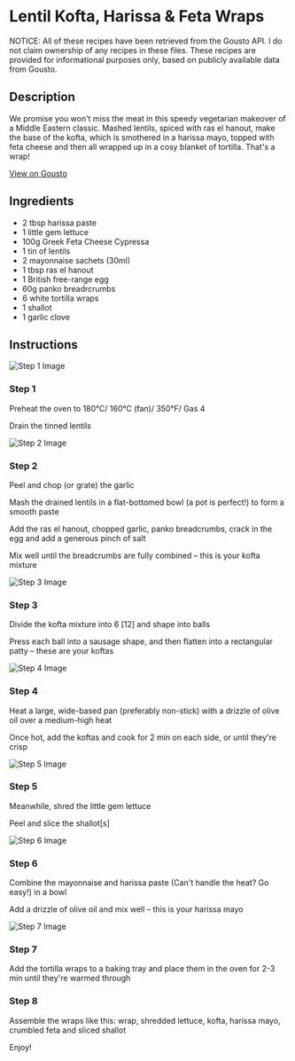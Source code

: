 # Lentil Kofta, Harissa & Feta Wraps 

NOTICE: All of these recipes have been retrieved from the Gousto API. I do not claim ownership of any recipes in these files. These recipes are provided for informational purposes only, based on publicly available data from Gousto.

## Description

We promise you won't miss the meat in this speedy vegetarian makeover of a Middle Eastern classic. Mashed lentils, spiced with ras el hanout, make the base of the kofta, which is smothered in a harissa mayo, topped with feta cheese and then all wrapped up in a cosy blanket of tortilla. That's a wrap!

[View on Gousto](https://www.gousto.co.uk/recipes/cookbook/lentil-kofta-harissa-feta-wraps)

## Ingredients

- 2 tbsp harissa paste
- 1 little gem lettuce
- 100g Greek Feta Cheese Cypressa
- 1 tin of lentils 
- 2 mayonnaise sachets (30ml)
- 1 tbsp ras el hanout
- 1 British free-range egg
- 60g panko breadrcrumbs
- 6 white tortilla wraps
- 1 shallot
- 1 garlic clove

## Instructions

![Step 1 Image](https://production-media.gousto.co.uk/cms/recipe-step-image/908.-step-1-x200.jpg)

### Step 1

Preheat the oven to 180&deg;C/ 160&deg;C (fan)/ 350&deg;F/ Gas 4


Drain the tinned&nbsp;lentils

![Step 2 Image](https://production-media.gousto.co.uk/cms/recipe-step-image/908.-step-2-x200.jpg)

### Step 2

Peel and chop (or grate) the garlic


Mash the drained&nbsp;lentils&nbsp;in a flat-bottomed bowl (a pot is perfect!) to form a smooth paste


Add the&nbsp;ras el hanout, chopped garlic, panko&nbsp;breadcrumbs,&nbsp;crack in the egg&nbsp;and add a generous pinch of salt


Mix well until the breadcrumbs are fully combined &ndash; this is your kofta mixture

![Step 3 Image](https://production-media.gousto.co.uk/cms/recipe-step-image/908.-step-3-x200.jpg)

### Step 3

Divide the kofta mixture into 6 <span class="text-danger">[12]</span>&nbsp;and shape into balls


Press each ball into a sausage shape, and then flatten&nbsp;into a rectangular patty &ndash; these are your koftas

![Step 4 Image](https://production-media.gousto.co.uk/cms/recipe-step-image/908.-step-4-x200.jpg)

### Step 4

Heat a large, wide-based pan (preferably non-stick)&nbsp;with a drizzle of olive oil over a medium-high heat&nbsp;


Once hot, add the koftas and cook for 2 min on each side, or until they're crisp

![Step 5 Image](https://production-media.gousto.co.uk/cms/recipe-step-image/908.-step-5-x200.jpg)

### Step 5

Meanwhile, shred the little gem&nbsp;lettuce


Peel and slice the shallot<span class="text-danger">[s]</span>

![Step 6 Image](https://production-media.gousto.co.uk/cms/recipe-step-image/908.-step-6-x200.jpg)

### Step 6

Combine the mayonnaise&nbsp;and harissa paste&nbsp;(Can't handle the heat? Go easy!)&nbsp;in a bowl


Add a drizzle of&nbsp;olive oil and mix well &ndash; this is your harissa mayo&nbsp;

![Step 7 Image](https://production-media.gousto.co.uk/cms/recipe-step-image/908.-step-7-x200.jpg)

### Step 7

Add the tortilla wraps&nbsp;to a baking tray and place them in the oven for 2-3 min until they're warmed through

### Step 8

Assemble the wraps like this: wrap, shredded&nbsp;lettuce, kofta, harissa mayo, crumbled feta and sliced&nbsp;shallot


Enjoy!

